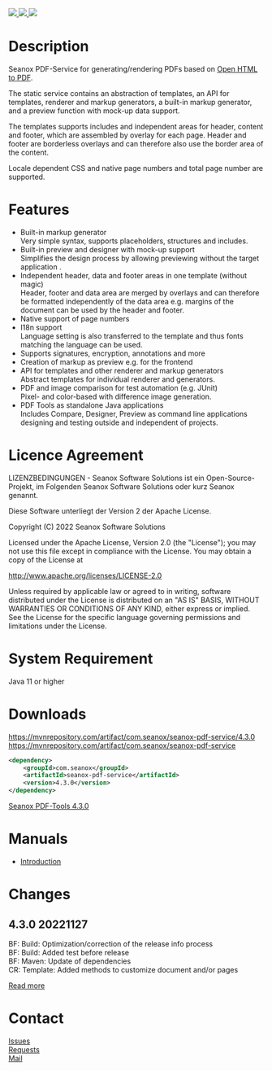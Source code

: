<p>
  <a href="https://github.com/seanox/pdf-service/pulls"
      title="Development is waiting for new issues / requests / ideas">
    <img src="https://img.shields.io/badge/development-passive-blue?style=for-the-badge">
  </a>  
  <a href="https://github.com/seanox/pdf-service/issues">
    <img src="https://img.shields.io/badge/maintenance-active-green?style=for-the-badge">
  </a>
  <a href="https://seanox.de/contact">
    <img src="https://img.shields.io/badge/support-active-green?style=for-the-badge">
  </a>
</p>

# Description
Seanox PDF-Service for generating/rendering PDFs based on
[Open HTML to PDF](https://github.com/danfickle/openhtmltopdf).

The static service contains an abstraction of templates, an API for templates,
renderer and markup generators, a built-in markup generator, and a preview
function with mock-up data support.

The templates supports includes and independent areas for header, content and
footer, which are assembled by overlay for each page. Header and footer are
borderless overlays and can therefore also use the border area of the content.

Locale dependent CSS and native page numbers and total page number are
supported.


# Features
- Built-in markup generator   
Very simple syntax, supports placeholders, structures and includes.
- Built-in preview and designer with mock-up support  
Simplifies the design process by allowing previewing without the target 
application  .
- Independent header, data and footer areas in one template (without magic)  
Header, footer and data area are merged by overlays and can therefore be
formatted independently of the data area e.g. margins of the document can be
used by the header and footer.
- Native support of page numbers
- I18n support  
Language setting is also transferred to the template and thus fonts matching
the language can be used.
- Supports signatures, encryption, annotations and more
- Creation of markup as preview e.g. for the frontend
- API for templates and other renderer and markup generators  
Abstract templates for individual renderer and generators.
- PDF and image comparison for test automation (e.g. JUnit)  
Pixel- and color-based with difference image generation.
- PDF Tools as standalone Java applications  
Includes Compare, Designer, Preview as command line applications designing and
testing outside and independent of projects.


# Licence Agreement
LIZENZBEDINGUNGEN - Seanox Software Solutions ist ein Open-Source-Projekt, im
Folgenden Seanox Software Solutions oder kurz Seanox genannt.
 
Diese Software unterliegt der Version 2 der Apache License.

Copyright (C) 2022 Seanox Software Solutions

Licensed under the Apache License, Version 2.0 (the "License"); you may not use
this file except in compliance with the License. You may obtain a copy of the
License at

http://www.apache.org/licenses/LICENSE-2.0

Unless required by applicable law or agreed to in writing, software distributed
under the License is distributed on an "AS IS" BASIS, WITHOUT WARRANTIES OR
CONDITIONS OF ANY KIND, either express or implied. See the License for the
specific language governing permissions and limitations under the License.


# System Requirement
Java 11 or higher


# Downloads
https://mvnrepository.com/artifact/com.seanox/seanox-pdf-service/4.3.0  
https://mvnrepository.com/artifact/com.seanox/seanox-pdf-service
```xml
<dependency>
    <groupId>com.seanox</groupId>
    <artifactId>seanox-pdf-service</artifactId>
    <version>4.3.0</version>
</dependency>
```

[Seanox PDF-Tools 4.3.0](https://github.com/seanox/pdf-service/releases/download/4.3.0/seanox-pdf-tools-4.3.0.jar)


# Manuals
- [Introduction](https://github.com/seanox/pdf-service/blob/master/manual/Introduction.md)


# Changes
## 4.3.0 20221127  
BF: Build: Optimization/correction of the release info process  
BF: Build: Added test before release  
BF: Maven: Update of dependencies  
CR: Template: Added methods to customize document and/or pages  

[Read more](https://raw.githubusercontent.com/seanox/pdf-service/master/CHANGES)


# Contact
[Issues](https://github.com/seanox/pdf-service/issues)  
[Requests](https://github.com/seanox/pdf-service/pulls)  
[Mail](http://seanox.de/contact)  
